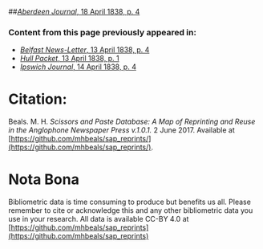 ##[*Aberdeen Journal*, 18 April 1838, p. 4](https://mhbeals.github.io/sap_html/Aberdeen-Journal/Aberdeen-Journal-18-April-1838-p-4)

### Content from this page previously appeared in:
+ [*Belfast News-Letter*, 13 April 1838, p. 4](https://mhbeals.github.io/sap_html/Belfast-News-Letter/Belfast-News-Letter-13-April-1838-p-4)
+ [*Hull Packet*, 13 April 1838, p. 1](https://mhbeals.github.io/sap_html/Hull-Packet/Hull-Packet-13-April-1838-p-1)
+ [*Ipswich Journal*, 14 April 1838, p. 4](https://mhbeals.github.io/sap_html/Ipswich-Journal/Ipswich-Journal-14-April-1838-p-4)
                    
# Citation: 

Beals. M. H. *Scissors and Paste Database: A Map of Reprinting and Reuse in the Anglophone Newspaper Press v.1.0.1.* 2 June 2017. Available at [https://github.com/mhbeals/sap_reprints/](https://github.com/mhbeals/sap_reprints/). 
                    
# Nota Bona

Bibliometric data is time consuming to produce but benefits us all. Please remember to cite or acknowledge this and any other bibliometric data you use in your research. All data is available CC-BY 4.0 at [https://github.com/mhbeals/sap_reprints](https://github.com/mhbeals/sap_reprints)